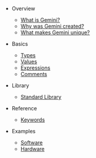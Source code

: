 * Overview

  * [What is Gemini?](overview/what.md)
  * [Why was Gemini created?](overview/why.md)
  * [What makes Gemini unique?](overview/unique.md)

* Basics

  * [Types](basics/types.md)
  * [Values](basics/values.md)
  * [Expressions](basics/expressions.md)
  * [Comments](basics/comments.md)

* Library

  * [Standard Library](library/standard.md)

* Reference

  * [Keywords](reference/keywords.md)

* Examples

  * [Software](examples/software.md)
  * [Hardware](examples/hardware.md)